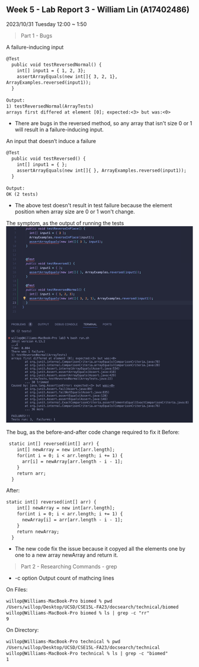 ## Week 5 - Lab Report 3 - William Lin (A17402486)

2023/10/31 Tuesday 12:00 ~ 1:50  

> Part 1 - Bugs

A failure-inducing input
```
@Test
  public void testReversedNormal() {
    int[] input1 = { 1, 2, 3};
    assertArrayEquals(new int[]{ 3, 2, 1}, ArrayExamples.reversed(input1));
  }

Output:
1) testReversedNormal(ArrayTests)
arrays first differed at element [0]; expected:<3> but was:<0>
```
- There are bugs in the reversed method, so any array that isn't size 0 or 1 will result in a failure-inducing input. 

An input that doesn’t induce a failure
```
@Test
  public void testReversed() {
    int[] input1 = { };
    assertArrayEquals(new int[]{ }, ArrayExamples.reversed(input1));
  }

Output:
OK (2 tests)
```
- The above test doesn't result in test failure because the element position when array size are 0 or 1 won't change. 

The symptom, as the output of running the tests
![Image](symptom.png)

The bug, as the before-and-after code change required to fix it 
Before:
```
 static int[] reversed(int[] arr) {
    int[] newArray = new int[arr.length];
    for(int i = 0; i < arr.length; i += 1) {
      arr[i] = newArray[arr.length - i - 1];
    }
    return arr;
  }
```

After:
```
static int[] reversed(int[] arr) {
    int[] newArray = new int[arr.length];
    for(int i = 0; i < arr.length; i += 1) {
      newArray[i] = arr[arr.length - i - 1];
    }
    return newArray;
  }
```
- The new code fix the issue because it copyed all the elements one by one to a new array newArray and return it. 

> Part 2 - Researching Commands - grep

- -c option 
Output count of mathcing lines

On Files:
```
willop@Williams-MacBook-Pro biomed % pwd
/Users/willop/Desktop/UCSD/CSE15L-FA23/docsearch/technical/biomed
willop@Williams-MacBook-Pro biomed % ls | grep -c "rr"
9
```

On Directory:
```
willop@Williams-MacBook-Pro technical % pwd
/Users/willop/Desktop/UCSD/CSE15L-FA23/docsearch/technical
willop@Williams-MacBook-Pro technical % ls | grep -c "biomed"
1
```



